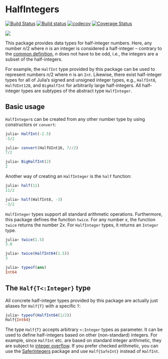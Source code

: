 # HalfIntegers

[![Build Status](https://travis-ci.com/sostock/HalfIntegers.jl.svg?branch=master)](https://travis-ci.com/sostock/HalfIntegers.jl)
[![Build status](https://ci.appveyor.com/api/projects/status/lsp8kuibvmm9agut/branch/master?svg=true)](https://ci.appveyor.com/project/sostock/halfintegers-jl/branch/master)
[![codecov](https://codecov.io/gh/sostock/HalfIntegers.jl/branch/master/graph/badge.svg)](https://codecov.io/gh/sostock/HalfIntegers.jl)
[![Coverage Status](https://coveralls.io/repos/github/sostock/HalfIntegers.jl/badge.svg?branch=master)](https://coveralls.io/github/sostock/HalfIntegers.jl?branch=master)

[![](https://img.shields.io/badge/docs-dev-blue.svg)](https://sostock.github.io/HalfIntegers.jl/dev)

This package provides data types for half-integer numbers. Here, any number *n*/2 where *n*
is an integer is considered a half-integer – contrary to the
[common definition](https://en.wikipedia.org/wiki/Half-integer),
*n* does not have to be odd, i.e., the integers are a subset of the half-integers.

For example, the `HalfInt` type provided by this package can be used to represent numbers
*n*/2 where *n* is an `Int`. Likewise, there exist half-integer types for all of Julia’s
signed and unsigned integer types, e.g., `HalfInt8`, `HalfUInt128`, and `BigHalfInt` for
arbitrarily large half-integers. All half-integer types are subtypes of the abstract type
`HalfInteger`.

## Basic usage

`HalfInteger`s can be created from any other number type by using constructors or `convert`:

```julia
julia> HalfInt(-2.5)
-5/2

julia> convert(HalfUInt16, 7//2)
7/2

julia> BigHalfInt(2)
2
```

Another way of creating an `HalfInteger` is the `half` function:

```julia
julia> half(11)
11/2

julia> half(HalfInt8, -3)
-3/2
```

`HalfInteger` types support all standard arithmetic operations. Furthermore, this package
defines the function `twice`. For any number *x*, the function `twice` returns the number
2*x*. For `HalfInteger` types, it returns an `Integer` type.

```julia
julia> twice(1.5)
3.0

julia> twice(HalfInt64(1.5))
3

julia> typeof(ans)
Int64
```

## The `Half{T<:Integer}` type

All concrete half-integer types provided by this package are actually just aliases for
`Half{T}` with a specific `T`:

```julia
julia> typeof(HalfInt64(1/2))
Half{Int64}
```

The type `Half{T}` accepts arbitrary `<:Integer` types as parameter. It can be used to
define half-integers based on other (non-standard) integers. For example, since `HalfInt`
etc. are based on standard integer arithmetic, they are subject to
[integer overflow](https://docs.julialang.org/en/v1/manual/integers-and-floating-point-numbers/#Overflow-behavior-1).
If you prefer checked arithmetic, you can use the
[SaferIntegers](https://github.com/JeffreySarnoff/SaferIntegers.jl)
package and use `Half{SafeInt}` instead of `HalfInt`.
